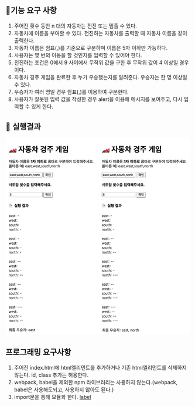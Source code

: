 ## 📍기능 요구 사항

1. 주어진 횟수 동안 n 대의 자동차는 전진 또는 멈출 수 있다.
2. 자동차에 이름을 부여할 수 있다. 전진하는 자동차를 출력할 때 자동차 이름을 같이 출력한다.
3. 자동차 이름은 쉼표(,)를 기준으로 구분하며 이름은 5자 이하만 가능하다.
4. 사용자는 몇 번의 이동을 할 것인지를 입력할 수 있어야 한다.
5. 전진하는 조건은 0에서 9 사이에서 무작위 값을 구한 후 무작위 값이 4 이상일 경우이다.
6. 자동차 경주 게임을 완료한 후 누가 우승했는지를 알려준다. 우승자는 한 명 이상일 수 있다.
7. 우승자가 여러 명일 경우 쉼표(,)를 이용하여 구분한다.
8. 사용자가 잘못된 입력 값을 작성한 경우 alert을 이용해 메시지를 보여주고, 다시 입력할 수 있게 한다.

## 🌈 실행결과

![Alt text](./img/result.jpg)

## 프로그래밍 요구사항

1. 주어진 index.html에 html엘리먼트를 추가하거나 기존 html엘리먼트를 삭제하지 않는다. id, class 추가는 허용한다.
2. webpack, babel을 제외한 npm 라이브러리는 사용하지 않는다.(webpack, babel은 사용해도되고, 사용하지 않아도 된다.)
3. import문을 통해 모듈화 한다.
   [label](https://developer.mozilla.org/ko/docs/Web/JavaScript/Reference/Statements/import)

